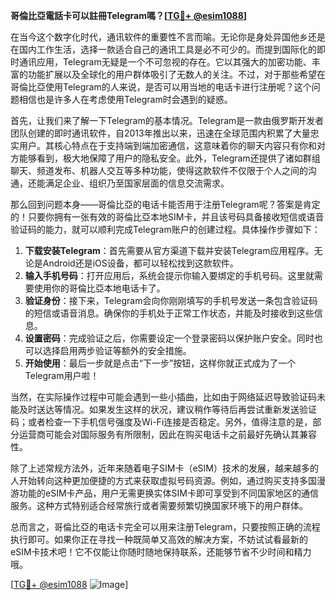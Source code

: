 **哥倫比亞電話卡可以註冊Telegram嗎？[[TG💪+ @esim1088](https://t.me/s/esim1088)]**

在当今这个数字化时代，通讯软件的重要性不言而喻。无论你是身处异国他乡还是在国内工作生活，选择一款适合自己的通讯工具是必不可少的。而提到国际化的即时通讯应用，Telegram无疑是一个不可忽视的存在。它以其强大的加密功能、丰富的功能扩展以及全球化的用户群体吸引了无数人的关注。不过，对于那些希望在哥倫比亞使用Telegram的人来说，是否可以用当地的电话卡进行注册呢？这个问题相信也是许多人在考虑使用Telegram时会遇到的疑惑。

首先，让我们来了解一下Telegram的基本情况。Telegram是一款由俄罗斯开发者团队创建的即时通讯软件，自2013年推出以来，迅速在全球范围内积累了大量忠实用户。其核心特点在于支持端到端加密通信，这意味着你的聊天内容只有你和对方能够看到，极大地保障了用户的隐私安全。此外，Telegram还提供了诸如群组聊天、频道发布、机器人交互等多种功能，使得这款软件不仅限于个人之间的沟通，还能满足企业、组织乃至国家层面的信息交流需求。

那么回到问题本身——哥倫比亞的电话卡能否用于注册Telegram呢？答案是肯定的！只要你拥有一张有效的哥倫比亞本地SIM卡，并且该号码具备接收短信或语音验证码的能力，就可以顺利完成Telegram账户的创建过程。具体操作步骤如下：

1. **下载安装Telegram**：首先需要从官方渠道下载并安装Telegram应用程序。无论是Android还是iOS设备，都可以轻松找到这款软件。
2. **输入手机号码**：打开应用后，系统会提示你输入要绑定的手机号码。这里就需要使用你的哥倫比亞本地电话卡了。
3. **验证身份**：接下来，Telegram会向你刚刚填写的手机号发送一条包含验证码的短信或语音消息。确保你的手机处于正常工作状态，并能及时接收到这些信息。
4. **设置密码**：完成验证之后，你需要设定一个登录密码以保护账户安全。同时也可以选择启用两步验证等额外的安全措施。
5. **开始使用**：最后一步就是点击“下一步”按钮，这样你就正式成为了一个Telegram用户啦！

当然，在实际操作过程中可能会遇到一些小插曲，比如由于网络延迟导致验证码未能及时送达等情况。如果发生这样的状况，建议稍作等待后再尝试重新发送验证码；或者检查一下手机信号强度及Wi-Fi连接是否稳定。另外，值得注意的是，部分运营商可能会对国际服务有所限制，因此在购买电话卡之前最好先确认其兼容性。

除了上述常规方法外，近年来随着电子SIM卡（eSIM）技术的发展，越来越多的人开始转向这种更加便捷的方式来获取虚拟号码资源。例如，通过购买支持多国漫游功能的eSIM卡产品，用户无需更换实体SIM卡即可享受到不同国家地区的通信服务。这种方式特别适合经常旅行或者需要频繁切换国家环境下的用户群体。

总而言之，哥倫比亞的电话卡完全可以用来注册Telegram，只要按照正确的流程执行即可。如果你正在寻找一种既简单又高效的解决方案，不妨试试看最新的eSIM卡技术吧！它不仅能让你随时随地保持联系，还能够节省不少时间和精力哦。

[[TG💪+ @esim1088](https://t.me/s/esim1088) ![Image](https://i.postimg.cc/4NQfJmqS/Snipaste-2025-05-13-00-14-12.png)]